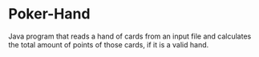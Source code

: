 # Poker-Hand
Java program that reads a hand of cards from an input file and calculates the total amount of points of those cards, if it is a valid hand.
